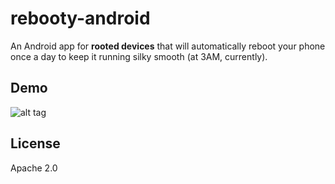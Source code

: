 # rebooty-android

An Android app for **rooted devices** that will automatically reboot your phone once a day to keep it running silky smooth (at 3AM, currently).

## Demo

![alt tag](https://raw.github.com/eladnava/rebooty-android/master/assets/preview.png)

## License

Apache 2.0
